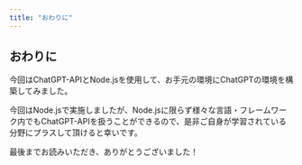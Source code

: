```yaml
---
title: "おわりに"
---
```


## おわりに
今回はChatGPT-APIとNode.jsを使用して、お手元の環境にChatGPTの環境を構築してみました。

今回はNode.jsで実施しましたが、Node.jsに限らず様々な言語・フレームワーク内でもChatGPT-APIを扱うことができるので、是非ご自身が学習されている分野にプラスして頂けると幸いです。

最後までお読みいただき、ありがとうございました！